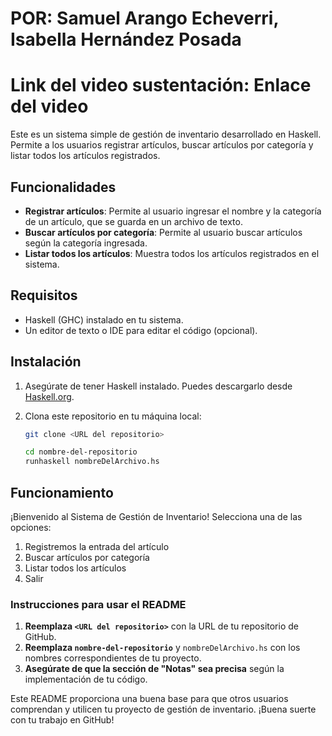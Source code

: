 # POR: Samuel Arango Echeverri, Isabella Hernández Posada
# Link del video sustentación: Enlace del video

Este es un sistema simple de gestión de inventario desarrollado en Haskell. Permite a los usuarios registrar artículos, buscar artículos por categoría y listar todos los artículos registrados.

## Funcionalidades

- **Registrar artículos**: Permite al usuario ingresar el nombre y la categoría de un artículo, que se guarda en un archivo de texto.
- **Buscar artículos por categoría**: Permite al usuario buscar artículos según la categoría ingresada.
- **Listar todos los artículos**: Muestra todos los artículos registrados en el sistema.

## Requisitos

- Haskell (GHC) instalado en tu sistema.
- Un editor de texto o IDE para editar el código (opcional).

## Instalación

1. Asegúrate de tener Haskell instalado. Puedes descargarlo desde [Haskell.org](https://www.haskell.org/downloads/).
2. Clona este repositorio en tu máquina local:

   ```bash
   git clone <URL del repositorio>

   cd nombre-del-repositorio
   runhaskell nombreDelArchivo.hs
   
## Funcionamiento
   ¡Bienvenido al Sistema de Gestión de Inventario!
Selecciona una de las opciones:
1. Registremos la entrada del artículo
2. Buscar artículos por categoría
3. Listar todos los artículos
4. Salir

   
### Instrucciones para usar el README

1. **Reemplaza `<URL del repositorio>`** con la URL de tu repositorio de GitHub.
2. **Reemplaza `nombre-del-repositorio`** y `nombreDelArchivo.hs` con los nombres correspondientes de tu proyecto.
3. **Asegúrate de que la sección de "Notas" sea precisa** según la implementación de tu código.

Este README proporciona una buena base para que otros usuarios comprendan y utilicen tu proyecto de gestión de inventario. ¡Buena suerte con tu trabajo en GitHub!
